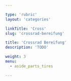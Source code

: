 ```yaml
---

type: 'rubric'
layout: 'categories'

linkTitle: 'Cross'
slug: 'crossrad-bereifung'

title: 'Crossrad Bereifung'
description: 'TODO'

weight: 3
menu:
  - aside_parts_tires  

---
```

